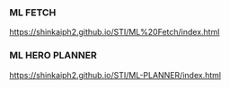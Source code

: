 ### ML FETCH
https://shinkaiph2.github.io/STI/ML%20Fetch/index.html

### ML HERO PLANNER
https://shinkaiph2.github.io/STI/ML-PLANNER/index.html